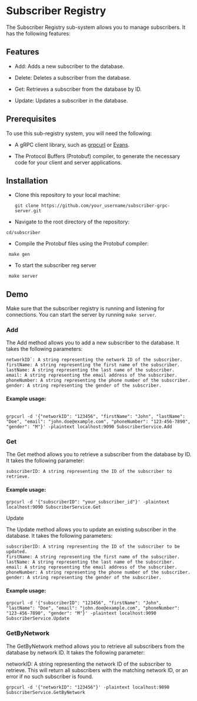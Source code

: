 # Subscriber Registry

The Subscriber Registry sub-system allows you to manage subscribers. It has the following features:

## Features

- Add: Adds a new subscriber to the database.

- Delete: Deletes a subscriber from the database.

- Get: Retrieves a subscriber from the database by ID.

- Update: Updates a subscriber in the database.

## Prerequisites

To use this sub-registry system, you will need the following:

- A gRPC client library, such as [grpcurl](https://github.com/fullstorydev/grpcurl) or [Evans](https://github.com/ktr0731/evans).

- The Protocol Buffers (Protobuf) compiler, to generate the necessary code for your client and server applications.

## Installation

- Clone this repository to your local machine:

  `git clone https://github.com/your_username/subscriber-grpc-server.git`

* Navigate to the root directory of the repository:

```
cd/subscriber
```

- Compile the Protobuf files using the Protobuf compiler:

```
 make gen
```

- To start the subscriber reg server

```
 make server
```

## Demo

Make sure that the subscriber registry is running and listening for connections. You can start the server by running `make server`.

### Add

The Add method allows you to add a new subscriber to the database. It takes the following parameters:

```
networkID`: A string representing the network ID of the subscriber.
firstName: A string representing the first name of the subscriber.
lastName: A string representing the last name of the subscriber.
email: A string representing the email address of the subscriber.
phoneNumber: A string representing the phone number of the subscriber.
gender: A string representing the gender of the subscriber.

```

#### Example usage:

```

grpcurl -d '{"networkID": "123456", "firstName": "John", "lastName": "Doe", "email": "john.doe@example.com", "phoneNumber": "123-456-7890", "gender": "M"}' -plaintext localhost:9090 SubscriberService.Add

```

### Get

The Get method allows you to retrieve a subscriber from the database by ID. It takes the following parameter:

```
subscriberID: A string representing the ID of the subscriber to retrieve.
```

#### Example usage:

```
grpcurl -d '{"subscriberID": "your_subscriber_id"}' -plaintext localhost:9090 SubscriberService.Get

```

Update

The Update method allows you to update an existing subscriber in the database. It takes the following parameters:

```
subscriberID: A string representing the ID of the subscriber to be updated.
firstName: A string representing the first name of the subscriber.
lastName: A string representing the last name of the subscriber.
email: A string representing the email address of the subscriber.
phoneNumber: A string representing the phone number of the subscriber.
gender: A string representing the gender of the subscriber.
```

#### Example usage:

```
grpcurl -d '{"subscriberID": "123456", "firstName": "John", "lastName": "Doe", "email": "john.doe@example.com", "phoneNumber": "123-456-7890", "gender": "M"}' -plaintext localhost:9090 SubscriberService.Update

```

### GetByNetwork

The GetByNetwork method allows you to retrieve all subscribers from the database by network ID. It takes the following parameter:

networkID: A string representing the network ID of the subscriber to retrieve.
This will return all subscribers with the matching network ID, or an error if no such subscriber is found.

```
grpcurl -d '{"networkID": "123456"}' -plaintext localhost:9090 SubscriberService.GetByNetwork

```
